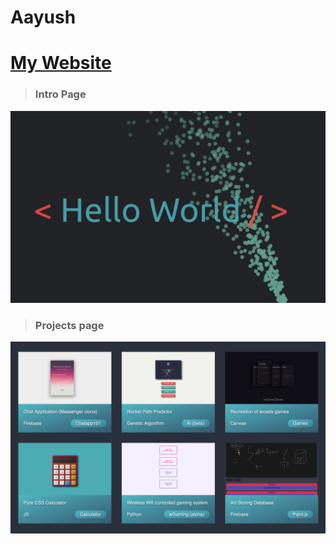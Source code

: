 # Aayush

# [My Website](https://aayush.wtf)

> ### Intro Page

![Intro Page](https://raw.githubusercontent.com/Aayush9029/FinalWebpage/gh-pages/intropage.png)


> ### Projects page

![Projects Page](https://raw.githubusercontent.com/Aayush9029/FinalWebpage/gh-pages/projectImages.png)
